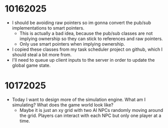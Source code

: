 # 10162025
- I should be avoiding raw pointers so im gonna convert the pub/sub implementations to smart pointers.
  - This is actually a bad idea, because the pub/sub classes are not implying ownership so they can stick to references and raw pointers.
  - Only use smart pointers when implying ownership.
- I copied these classes from my task scheduler project on github, which I should steal a bit more from. 
- I'll need to queue up client inputs to the server in order to update the global game state. 
# 10172025
- Today I want to design more of the simulation engine. What am I simulating? What does the game world look like?
  - Maybe it is just an xy grid with two AI NPCs randomly moving around the grid. Players can interact with each NPC but only one player at a time.
